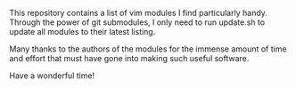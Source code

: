 This repository contains a list of vim modules I find particularly handy.  Through the power of git submodules, I only need to run update.sh to update all modules to their latest listing.

Many thanks to the authors of the modules for the immense amount of time and effort that must have gone into making such useful software.

Have a wonderful time!
